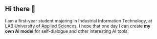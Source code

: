 ## Hi there 👋
I am a first-year student majoring in Industrial Information Technology, at [LAB University of Applied Sciences](https://lab.fi/en). I hope that one day I can create **my own AI model** for self-dialogue and other interesting AI tools.
<!--
**LuzYang/LuzYang** is a ✨ _special_ ✨ repository because its `README.md` (this file) appears on your GitHub profile.

Here are some ideas to get you started:

- 🔭 I’m currently working on ...
- 🌱 I’m currently learning ...
- 👯 I’m looking to collaborate on ...
- 🤔 I’m looking for help with ...
- 💬 Ask me about ...
- 📫 How to reach me: ...
- 😄 Pronouns: ...
- ⚡ Fun fact: ...
-->
